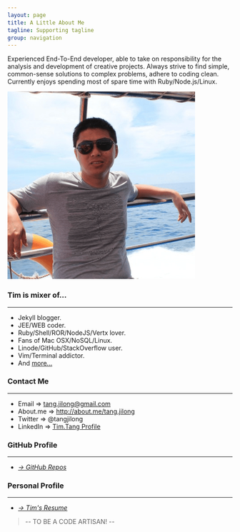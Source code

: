 ```yaml
---
layout: page
title: A Little About Me
tagline: Supporting tagline
group: navigation
---
```


Experienced End-To-End developer, able to take on responsibility for the analysis and development of creative projects. Always strive to find simple, common-sense solutions to complex problems, adhere to coding clean. Currently enjoys spending most of spare time with Ruby/Node.js/Linux.

![tim-avatar](/images/avatar1.png)

### Tim is mixer of... 
---
- Jekyll blogger.
- JEE/WEB coder.
- Ruby/Shell/ROR/NodeJS/Vertx lover.
- Fans of Mac OSX/NoSQL/Linux.
- Linode/GitHub/StackOverflow user. 
- Vim/Terminal addictor.
- And [more...](/Tim.Tang-resume-en.pdf)

### Contact Me
---

- Email => tang.jilong@gmail.com
- About.me => <http://about.me/tang.jilong>
- Twitter => @tangjilong
- LinkedIn => [Tim.Tang Profile](http://www.linkedin.com/pub/tim-tang/45/994/238)


### GitHub Profile
---
- _[&rarr; GitHub Repos](https://github.com/tim-tang)_

### Personal Profile
---
- _[&rarr; Tim's Resume ](/images/pdf/Tim.Tang-resume-en.pdf)_

> -- TO BE A CODE ARTISAN! --
